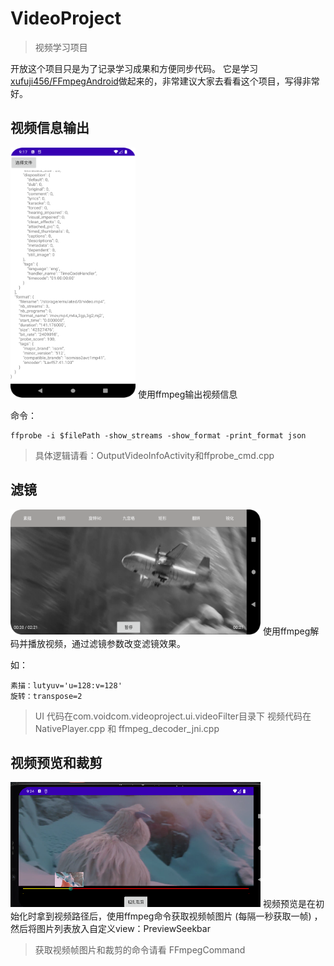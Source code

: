 # VideoProject
> 视频学习项目

开放这个项目只是为了记录学习成果和方便同步代码。
它是学习[xufuji456/FFmpegAndroid](https://github.com/xufuji456/FFmpegAndroid)做起来的，非常建议大家去看看这个项目，写得非常好。

## 视频信息输出
<img src="https://github.com/ExistNotSee/VideoProject/blob/main/img/video_info_output.png" width="200" height="400">
使用ffmpeg输出视频信息

命令：
```
ffprobe -i $filePath -show_streams -show_format -print_format json
```
> 具体逻辑请看：OutputVideoInfoActivity和ffprobe_cmd.cpp

## 滤镜
<img src="https://github.com/ExistNotSee/VideoProject/blob/main/img/video_filters.png" width="400" height="200">
使用ffmpeg解码并播放视频，通过滤镜参数改变滤镜效果。

如：
```
素描：lutyuv='u=128:v=128'
旋转：transpose=2
```

> UI 代码在com.voidcom.videoproject.ui.videoFilter目录下
> 视频代码在 NativePlayer.cpp 和 ffmpeg_decoder_jni.cpp

## 视频预览和裁剪
<img src="https://github.com/ExistNotSee/VideoProject/blob/main/img/video_preview.png" width="400" height="200">
视频预览是在初始化时拿到视频路径后，使用ffmpeg命令获取视频帧图片 (每隔一秒获取一帧) ，然后将图片列表放入自定义view：PreviewSeekbar

> 获取视频帧图片和裁剪的命令请看 FFmpegCommand
